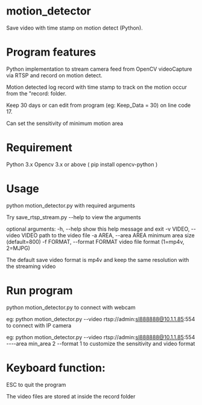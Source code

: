 # motion_detector
Save video with time stamp on motion detect (Python).

# Program features
Python implementation to stream camera feed from OpenCV videoCapture via RTSP and record on motion detect.

Motion detected log record with time stamp to track on the motion occur from the "record: folder.

Keep 30 days or can edit from program (eg: Keep_Data = 30) on line code 17.

Can set the sensitivity of minimum motion area

# Requirement
Python 3.x
Opencv 3.x or above ( pip install opencv-python )

# Usage

python motion_detector.py with required arguments

Try save_rtsp_stream.py --help to view the arguments

optional arguments:
  -h, --help            show this help message and exit
  -v VIDEO, --video VIDEO
                        path to the video file
  -a AREA, --area AREA  minimum area size (default=800)
  -f FORMAT, --format FORMAT
                        video file format (1=mp4v, 2=MJPG)

The default save video format is mp4v and keep the same resolution with the streaming video

# Run program

python motion_detector.py to connect with webcam

eg: python motion_detector.py --video rtsp://admin:sl888888@10.1.1.85:554 to connect with IP camera

eg: python motion_detector.py --video rtsp://admin:sl888888@10.1.1.85:554 ----area min_area 2 --format 1 to customize the sensitivity and video format

# Keyboard function:

ESC to quit the program

The video files are stored at inside the record folder
